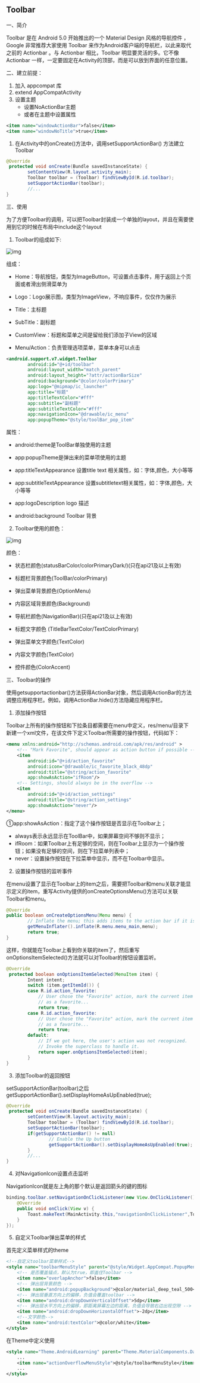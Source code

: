 ## Toolbar

一、简介

Toolbar 是在 Android 5.0 开始推出的一个 Material Design 风格的导航控件 ，Google 非常推荐大家使用 Toolbar 来作为Android客户端的导航栏，以此来取代之前的 Actionbar 。与 Actionbar 相比，Toolbar 明显要灵活的多。它不像 Actionbar 一样，一定要固定在Activity的顶部，而是可以放到界面的任意位置。



二、建立前提：

1. 加入 appcompat 库
2. extend AppCompatActivity
3. 设置主题
   - 设置NoActionBar主题
   - 或者在主题中设置属性

```xml
<item name="windowActionBar">false</item>
<item name="windowNoTitle">true</item>
```

1. 在Activity中的onCreate()方法中，调用setSupportActionBar() 方法建立Toolbar

```java
@Override
 protected void onCreate(Bundle savedInstanceState) {  
        setContentView(R.layout.activity_main);  
        Toolbar toolbar = (Toolbar) findViewById(R.id.toolbar);  
        setSupportActionBar(toolbar);   
        //...   
}
```



三、使用

为了方便Toolbar的调用，可以把Toolbar封装成一个单独的layout，并且在需要使用到它的时候在布局中include这个layout

1. Toolbar的组成如下:

![img](..\imgs\20230601)

组成：

- Home：导航按钮，类型为ImageButton，可设置点击事件，用于返回上个页面或者滑出侧滑菜单为

- Logo：Logo展示图，类型为ImageView，不响应事件，仅仅作为展示

- Title：主标题

- SubTitle：副标题

- CustomView：标题和菜单之间是留给我们添加子View的区域

- Menu/Action：负责管理选项菜单，菜单本身可以点击

```xml
<android.support.v7.widget.Toolbar
        android:id="@+id/toolbar"
        android:layout_width="match_parent"
        android:layout_height="?attr/actionBarSize"
        android:background="@color/colorPrimary"
        app:logo="@mipmap/ic_launcher"
        app:title="标题"
        app:titleTextColor="#fff"
        app:subtitle="副标题"
        app:subtitleTextColor="#fff"
        app:navigationIcon="@drawable/ic_menu"
        app:popupTheme="@style/toolBar_pop_item"
```

属性：

- android:theme是ToolBar单独使用的主题

- app:popupTheme是弹出来的菜单项使用的主题

- app:titleTextAppearance 设置title text 相关属性，如：字体,颜色，大小等等
- app:subtitleTextAppearance 设置subtitletext相关属性，如：字体,颜色，大小等等
- app:logoDescription logo 描述
- android:background Toolbar 背景

2. Toolbar使用的颜色：

![img](..\imgs\20230531)

颜色：

- 状态栏颜色(statusBarColor/colorPrimaryDark/)(只在api21及以上有效)

- 标题栏背景颜色(ToolBar/colorPrimary)

- 弹出菜单背景颜色(OptionMenu)

- 内容区域背景颜色(Background)

- 导航栏颜色(NavigationBar)(只在api21及以上有效)

- 标题文字颜色 (TitleBarTextColor/TextColorPrimary)

- 弹出菜单文字颜色(TextColor)

- 内容文字颜色(TextColor)

- 控件颜色(ColorAccent)



三、Toolbar的操作

使用getsupportactionbar()方法获得ActionBar对象，然后调用ActionBar的方法调整应用程序栏。例如，调用ActionBar.hide()方法隐藏应用程序栏。

1. 添加操作按钮

Toolbar上所有的操作按钮和下拉条目都需要在menu中定义，res/menu/目录下新建一个xml文件，在该文件下定义Toolbar所需要的操作按钮，代码如下：

```xml
<menu xmlns:android="http://schemas.android.com/apk/res/android" >   
    <!-- "Mark Favorite", should appear as action button if possible --> 
    <item  
        android:id="@+id/action_favorite"  
        android:icon="@drawable/ic_favorite_black_48dp"  
        android:title="@string/action_favorite"  
        app:showAsAction="ifRoom"/>  
    <!-- Settings, should always be in the overflow -->  
    <item   
        android:id="@+id/action_settings"   
        android:title="@string/action_settings"   
        app:showAsAction="never"/>
</menu>
```

①app:showAsAction：指定了这个操作按钮是否显示在Toolbar上；

- always表示永远显示在ToolBar中，如果屏幕空间不够则不显示；
- ifRoom：如果Toolbar上有足够的空间，则在Toolbar上显示为一个操作按钮；如果没有足够的空间，则在下拉菜单列表中；
- never：设置操作按钮在下拉菜单中显示，而不在Toolbar中显示。

2. 设置操作按钮的监听事件

在menu设置了显示在Toolbar上的item之后，需要把Toolbar和menu关联才能显示定义的item，重写Activity提供的onCreateOptionsMenu()方法可以关联Toolbar和menu。

```java
@Override
public boolean onCreateOptionsMenu(Menu menu) {      
        // Inflate the menu; this adds items to the action bar if it is present.     
        getMenuInflater().inflate(R.menu.menu_main,menu);      
        return true;  
}
```

这样，你就能在Toolbar上看到你关联的item了，然后重写onOptionsItemSelected()方法就可以对Toolbar的按钮设置监听。

```java
@Override
 protected boolean onOptionsItemSelected(MenuItem item) {  
        Intent intent;  
        switch (item.getItemId()) {  
        case R.id.action_favorite:    
            // User chose the "Favorite" action, mark the current item
            // as a favorite...
            return true;   
        case R.id.action_favorite: 
            // User chose the "Favorite" action, mark the current item    
            // as a favorite...            
            return true;        
        default:            
            // If we got here, the user's action was not recognized.   
            // Invoke the superclass to handle it.            
            return super.onOptionsItemSelected(item);
        }  
}
```

3. 添加Toolbar的返回按钮

setSupportActionBar(toolbar)之后getSupportActionBar().setDisplayHomeAsUpEnabled(true);   

```java
@Override
 protected void onCreate(Bundle savedInstanceState) {  
        setContentView(R.layout.activity_main);  
        Toolbar toolbar = (Toolbar) findViewById(R.id.toolbar);  
        setSupportActionBar(toolbar);     
        if(getSupportActionBar() != null)  
                // Enable the Up button 
                getSupportActionBar().setDisplayHomeAsUpEnabled(true);   
        }
        //...   
}
```

4. 对NavigationIcon设置点击监听

NavigationIcon就是左上角的那个默认是返回箭头的键的图标

```java
binding.toolbar.setNavigationOnClickListener(new View.OnClickListener() {
    @Override
    public void onClick(View v) {
        Toast.makeText(MainActivity.this,"navigationOnClickListener",Toast.LENGTH_SHORT).show();
    }
});
```

5. 自定义Toolbar弹出菜单的样式

首先定义菜单样式的theme


```xml
<!--自定义toolbar菜单样式-->
<style name="toolbarMenuStyle" parent="@style/Widget.AppCompat.PopupMenu.Overflow">
    <!-- 是否覆盖锚点，默认为true，即盖住Toolbar -->
    <item name="overlapAnchor">false</item>
    <!-- 弹出层背景颜色 -->
    <item name="android:popupBackground">@color/material_deep_teal_500</item>
    <!-- 弹出层垂直方向上的偏移，负值会覆盖toolbar -->
    <item name="android:dropDownVerticalOffset">5dp</item>
    <!-- 弹出层水平方向上的偏移，即距离屏幕左边的距离，负值会导致右边出现空隙 -->
    <item name="android:dropDownHorizontalOffset">-2dp</item>
    <!--文字颜色-->
    <item name="android:textColor">@color/white</item>
</style>
```

在Theme中定义使用

```xml
<style name="Theme.AndroidLearning" parent="Theme.MaterialComponents.DayNight.NoActionBar">
    ...
    <item name="actionOverflowMenuStyle">@style/toolbarMenuStyle</item>
    ...
</style>
```